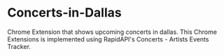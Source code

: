 # Concerts-in-Dallas
Chrome Extension that shows upcoming concerts in dallas.
This Chrome Extensions is implemented using RapidAPI's Concerts - Artists Events Tracker. 
